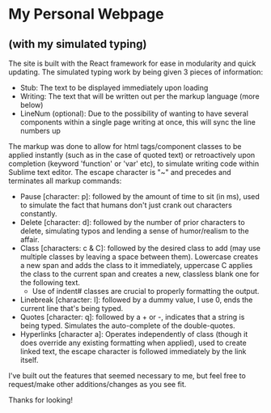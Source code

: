 # My Personal Webpage
## (with my simulated typing)

The site is built with the React framework for ease in modularity and quick updating. The simulated typing work by being given 3 pieces of information:
* Stub: The text to be displayed immediately upon loading
* Writing: The text that will be written out per the markup language (more below)
* LineNum (optional): Due to the possibility of wanting to have several components within a single page writing at once, this will sync the line numbers up

The markup was done to allow for html tags/component classes to be applied instantly (such as in the case of quoted text) or retroactively upon completion (keyword 'function' or 'var' etc), to simulate writing code within Sublime text editor. The escape character is "~" and precedes and terminates all markup commands:
* Pause [character: p]: followed by the amount of time to sit (in ms), used to simulate the fact that humans don't just crank out characters constantly.
* Delete [character: d]: followed by the number of prior characters to delete, simulating typos and lending a sense of humor/realism to the affair.
* Class [characters: c & C]: followed by the desired class to add (may use multiple classes by leaving a space between them). Lowercase creates a new span and adds the class to it immediately, uppercase C applies the class to the current span and creates a new, classless blank one for the following text.
  * Use of indent# classes are crucial to properly formatting the output.
* Linebreak [character: l]: followed by a dummy value, I use 0, ends the current line that's being typed.
* Quotes [character: q]: followed by a + or -, indicates that a string is being typed. Simulates the auto-complete of the double-quotes.
* Hyperlinks [character a]: Operates independently of class (though it does override any existing formatting when applied), used to create linked text, the escape character is followed immediately by the link itself.

I've built out the features that seemed necessary to me, but feel free to request/make other additions/changes as you see fit.

Thanks for looking!
